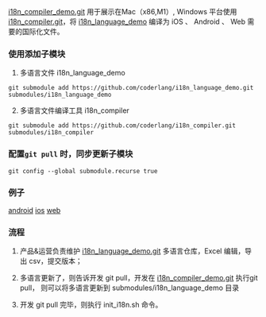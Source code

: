 [i18n_compiler_demo.git](https://github.com/coderlang/i18n_compiler_demo.git ) 用于展示在Mac（x86,M1）, Windows 平台使用 [i18n_compiler.git](https://github.com/coderlang/i18n_compiler)，将 [i18n_language_demo](https://github.com/coderlang/i18n_language_demo) 编译为 iOS 、 Android 、 Web 需要的国际化文件。

### 使用添加子模块

1. 多语言文件 i18n_language_demo
```shell
git submodule add https://github.com/coderlang/i18n_language_demo.git submodules/i18n_language_demo
```

2. 多语言文件编译工具 i18n_compiler
```shell
git submodule add https://github.com/coderlang/i18n_compiler.git submodules/i18n_compiler
```

### 配置```git pull``` 时，同步更新子模块
```shell
git config --global submodule.recurse true
```

### 例子
[android](android)
[ios](ios)
[web](web)

### 流程

1. 产品&运营负责维护 [i18n_language_demo.git](https://github.com/coderlang/i18n_language_demo) 多语言仓库，Excel 编辑，导出 csv，提交版本；

2. 多语言更新了，则告诉开发 git pull，开发在 [i18n_compiler_demo.git](https://github.com/coderlang/i18n_compiler_demo.git) 执行git pull， 则可以将多语言更新到 submodules/i18n_language_demo 目录

3. 开发 git pull 完毕，则执行 init_i18n.sh 命令。